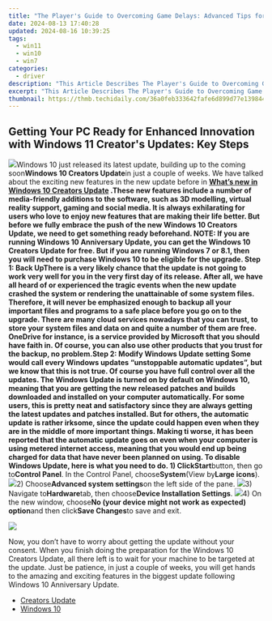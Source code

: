 ```yaml
---
title: "The Player's Guide to Overcoming Game Delays: Advanced Tips for Low Latency"
date: 2024-08-13 17:40:28
updated: 2024-08-16 10:39:25
tags:
  - win11
  - win10
  - win7
categories:
  - driver
description: "This Article Describes The Player's Guide to Overcoming Game Delays: Advanced Tips for Low Latency"
excerpt: "This Article Describes The Player's Guide to Overcoming Game Delays: Advanced Tips for Low Latency"
thumbnail: https://thmb.techidaily.com/36a0feb333642fafe6d899d77e13984485a54242ddf28da6d8e7c4998067f22e.jpg
---
```


## Getting Your PC Ready for Enhanced Innovation with Windows 11 Creator's Updates: Key Steps

![](https://images.drivereasy.com/wp-content/uploads/2017/03/img_58d3451c8954f.jpg)Windows 10 just released its latest update, building up to the coming soon**Windows 10 Creators Update**in just a couple of weeks. We have talked about the exciting new features in the new update before in **[What’s new in Windows 10 Creators Update](https://tools.techidaily.com/drivereasy/download/) .**These new features include a number of media-friendly additions to the software, such as 3D modelling, virtual reality support, gaming and social media. It is always exhilarating for users who love to enjoy new features that are making their life better. But before we fully embrace the push of the new Windows 10 Creators Update, we need to get something ready beforehand. **NOTE**: If you are running Windows 10 Anniversary Update, you can get the Windows 10 Creators Update for free. But if you are running Windows 7 or 8.1, then you will need to purchase Windows 10 to be eligible for the upgrade. **Step 1: Back Up**There is a very likely chance that the update is not going to work very well for you in the very first day of its release. After all, we have all heard of or experienced the tragic events when the new update crashed the system or rendering the unattainable of some system files. Therefore, it will never be emphasized enough to backup all your important files and programs to a safe place before you go on to the upgrade. There are many cloud services nowadays that you can trust, to store your system files and data on and quite a number of them are free. OneDrive for instance, is a service provided by Microsoft that you should have faith in. Of course, you can also use other products that you trust for the backup, no problem.**Step 2: Modify Windows Update setting** Some would call every Windows updates “unstoppable automatic updates”, but we know that this is not true. Of course you have full control over all the updates. The Windows Update is turned on by default on Windows 10, meaning that you are getting the new released patches and builds downloaded and installed on your computer automatically. For some users, this is pretty neat and satisfactory since they are always getting the latest updates and patches installed. But for others, the automatic update is rather irksome, since the update could happen even when they are in the middle of more important things. Making ti worse, it has been reported that the automatic update goes on even when your computer is using metered internet access, meaning that you would end up being charged for data that have never been planned on using. To disable Windows Update, here is what you need to do. 1) Click**Start**button, then go to**Control Panel**. In the Control Panel, choose**System**(View by**Large icons**). ![](https://images.drivereasy.com/wp-content/uploads/2017/03/img_58d37b6223434.jpg)2) Choose**Advanced system settings**on the left side of the pane. ![](https://images.drivereasy.com/wp-content/uploads/2017/03/img_58d37ccdb3563.jpg)3) Navigate to**Hardware**tab, then choose**Device Installation Settings**. ![](https://images.drivereasy.com/wp-content/uploads/2017/03/img_58d37dffc0d4c.jpg)4) On the new window, choose**No (your device might not work as expected) option**and then click**Save Changes**to save and exit.

![](https://images.drivereasy.com/wp-content/uploads/2017/03/img_58d37e7c2bf99.jpg)

Now, you don’t have to worry about getting the update without your consent. When you finish doing the preparation for the Windows 10 Creators Update, all there left is to wait for your machine to be targeted at the update. Just be patience, in just a couple of weeks, you will get hands to the amazing and exciting features in the biggest update following Windows 10 Anniversary Update.

* [Creators Update](https://tools.techidaily.com/drivereasy/download/)
* [Windows 10](https://tools.techidaily.com/drivereasy/download/)

<ins class="adsbygoogle"
     style="display:block"
     data-ad-format="autorelaxed"
     data-ad-client="ca-pub-7571918770474297"
     data-ad-slot="1223367746"></ins>



<ins class="adsbygoogle"
     style="display:block"
     data-ad-client="ca-pub-7571918770474297"
     data-ad-slot="8358498916"
     data-ad-format="auto"
     data-full-width-responsive="true"></ins>
